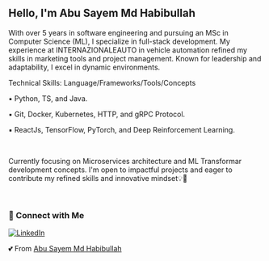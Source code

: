 <h2>Hello, I'm Abu Sayem Md Habibullah</h2>

With over 5 years in software engineering and pursuing an MSc in Computer Science (ML), I specialize in full-stack development. My experience at INTERNAZIONALEAUTO in vehicle automation refined my skills in marketing tools and project management. Known for leadership and adaptability, I excel in dynamic environments.

Technical Skills: Language/Frameworks/Tools/Concepts <br/>

▪ Python, TS, and Java.

▪ Git, Docker, Kubernetes, HTTP, and gRPC Protocol.

▪ ReactJs, TensorFlow, PyTorch, and Deep Reinforcement Learning.

<br/>

Currently focusing on Microservices architecture and ML Transformar development concepts. I'm open to impactful projects and eager to contribute my refined skills and innovative mindset💡🤝

<br/>

<!-- [![As Md Habibullah's GitHub Stats](https://github-readme-stats.vercel.app/api?username=asmdhabibullah&show_icons=true&theme=radica)](https://github.com/asmdhabibullah) -->

<h3> 🤝 Connect with Me </h3>

<p align="left">
<!-- <a href="https://habib-dev.vercel.app"><img alt="Website" src="https://img.shields.io/badge/Website-https://habib-dev.vercel.app-blue?style=flat-square&logo=google-chrome"></a> -->
<a href="https://www.linkedin.com/in/asmdhabibullah/"><img alt="LinkedIn" src="https://img.shields.io/badge/LinkedIn-As%20Md%20Habibullah-blue?style=flat-square&logo=linkedin"></a>
<!-- <a href="mailto:asmdhabibullah@yahoo.com"><img alt="Email" src="https://img.shields.io/badge/Email-asmdhabibullah@stu.xidian.edu.cn-blue?style=flat-square&logo=gmail"></a> -->
</p>

💕 From [Abu Sayem Md Habibullah](https://github.com/asmdhabibullah)
